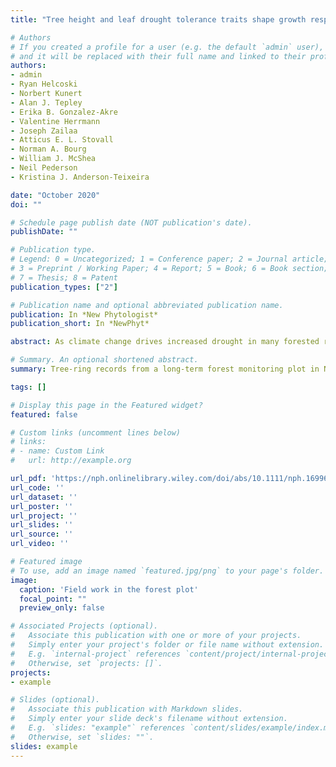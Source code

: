 ```yaml
---
title: "Tree height and leaf drought tolerance traits shape growth responses across droughts in a temperate broadleaf forest"

# Authors
# If you created a profile for a user (e.g. the default `admin` user), write the username (folder name) here 
# and it will be replaced with their full name and linked to their profile.
authors:
- admin
- Ryan Helcoski
- Norbert Kunert
- Alan J. Tepley
- Erika B. Gonzalez-Akre
- Valentine Herrmann
- Joseph Zailaa
- Atticus E. L. Stovall
- Norman A. Bourg
- William J. McShea
- Neil Pederson
- Kristina J. Anderson-Teixeira

date: "October 2020"
doi: ""

# Schedule page publish date (NOT publication's date).
publishDate: ""

# Publication type.
# Legend: 0 = Uncategorized; 1 = Conference paper; 2 = Journal article;
# 3 = Preprint / Working Paper; 4 = Report; 5 = Book; 6 = Book section;
# 7 = Thesis; 8 = Patent
publication_types: ["2"]

# Publication name and optional abbreviated publication name.
publication: In *New Phytologist*
publication_short: In *NewPhyt*

abstract: As climate change drives increased drought in many forested regions, mechanistic understanding of the factors conferring drought tolerance in trees is increasingly important. The dendrochronological record provides a window through which we can understand how tree size and traits shape growth responses to droughts. We analyzed tree-ring records for twelve species in a broadleaf deciduous forest in Virginia (USA) to test hypotheses for how tree height, microenvironment characteristics, and species’ traits shaped drought responses across the three strongest regional droughts over a 60-year period. Drought tolerance (resistance, recovery, and resilience) decreased with tree height, which was strongly correlated with exposure to higher solar radiation and evaporative demand. The potentially greater rooting volume of larger trees did not confer a resistance advantage, but marginally increased recovery and resilience, in sites with low topographic wetness index. Drought tolerance was greater among species whose leaves lost turgor (wilted) at more negative water potentials and experienced less shrinkage upon desiccation. The tree-ring record reveals that tree height and leaf drought tolerance traits influenced growth responses during and after significant droughts in the meteorological record. As climate change-induced droughts intensify, tall trees with drought-sensitive leaves will be most vulnerable to immediate and longer-term growth reductions.

# Summary. An optional shortened abstract.
summary: Tree-ring records from a long-term forest monitoring plot in NW Virginia (USA) reveal that tree height and leaf drought tolerance traits influenced growth responses during and after significant droughts in the meteorological record. As climate change-induced droughts intensify, tall trees with drought-sensitive leaves will be most vulnerable to immediate and longer-term growth reductions.

tags: []

# Display this page in the Featured widget?
featured: false

# Custom links (uncomment lines below)
# links:
# - name: Custom Link
#   url: http://example.org

url_pdf: 'https://nph.onlinelibrary.wiley.com/doi/abs/10.1111/nph.16996'
url_code: ''
url_dataset: ''
url_poster: ''
url_project: ''
url_slides: ''
url_source: ''
url_video: ''

# Featured image
# To use, add an image named `featured.jpg/png` to your page's folder. 
image:
  caption: 'Field work in the forest plot'
  focal_point: ""
  preview_only: false

# Associated Projects (optional).
#   Associate this publication with one or more of your projects.
#   Simply enter your project's folder or file name without extension.
#   E.g. `internal-project` references `content/project/internal-project/index.md`.
#   Otherwise, set `projects: []`.
projects:
- example

# Slides (optional).
#   Associate this publication with Markdown slides.
#   Simply enter your slide deck's filename without extension.
#   E.g. `slides: "example"` references `content/slides/example/index.md`.
#   Otherwise, set `slides: ""`.
slides: example
---
```

